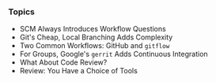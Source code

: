 ### Topics

- SCM Always Introduces Workflow Questions
- Git's Cheap, Local Branching Adds Complexity
- Two Common Workflows: GitHub and `gitflow`
- For Groups, Google's `gerrit` Adds Continuous Integration
- What About Code Review?
- Review: You Have a Choice of Tools
